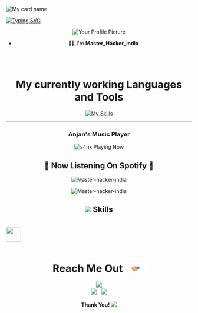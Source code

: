 ![My card name](https://cardivo.vercel.app/api?name=Mr-Anjan-ser%20&description=Hi,%20Welcome%20To%20My%20Profile&image=https://graph.org/file/a9ad23c1153a05cafe814.jpg?s=400&u=5313a9a2f6999325a10ce9bfa9787b536c90894c&v=4?q=tbn:ANd9GcR7aMC3bf4bg4l_nhYS2Un9FXbFYcB4T83Shjk8xSUZDh_D61LFpzbpeqLW&s=10?v=4&backgroundColor=%23e4f2f6&instagram=mr.anjan1&github=officalanjanv2&)
</p>
<div align="left">
<a href="https://git.io/typing-svg"><img src="https://readme-typing-svg.demolab.com?font=Rubik+Dirt&size=65&pause=1000&color=F72C3F&background=FF20A500&center=true&vCenter=true&width=1000&height=150&lines=My+Name+is+Master_Anjan;Hacker+And+Developer;Please+Support+Me;Anydoubt+Contact+Me" alt="Typing SVG" /></a>   
</p> 
<div align="center">

</p> 
<div align="center">
  <img src="https://i.imgur.com/WQncumN.jpeg" alt="Your Profile Picture" width="200" height="200">

- 🧑‍🏫 I'm  **Master_Hacker_india**

 <br>
 
  <br>

# My currently working Languages and Tools 
[![My Skills](https://skillicons.dev/icons?i=actix,bash,git,github,gitlab,heroku,html,js,ai,replit,zig,wordpress,webpack,visualstudio,vercel,mongodb,nodejs,openstack,postgres,php,powershell,py,react,raspberrypi,perl,azure,react,vue,nuxtjs,ocaml,flutter&perline=15)](https://github.com/Master-hacker-india)

---
<h3>Anjan's Music Player</h3>

<img src="https://readme-spotify-status-rho.vercel.app/api/run-spotify-status.py" alt="s4nx Playing Now" width="500" />
   </p>
<h2 align="center"> 💫 Now Listening On Spotify 💫
</h2>
<p align="center"> <img src="https://kai-spotify.vercel.app/api/spotify" alt="Master-hacker-india" /> </p>
<p align="center"> <img src="https://komarev.com/ghpvc/?username=Master-hacker-india&label=Profile%20Views&color=ffa500&style=flat" alt="Master-hacker-india" /> </p>

## <img src="https://media2.giphy.com/media/QssGEmpkyEOhBCb7e1/giphy.gif?cid=ecf05e47a0n3gi1bfqntqmob8g9aid1oyj2wr3ds3mg700bl&rid=giphy.gif" width ="35"><b> Skills</b>
<br>

<div style="display: flex;">
    <img src="https://www.citypng.com/public/uploads/small/11662226392uom4gsi9ddb1c81ipfx2u4imargvwq7uskhdui1pj4f6xufjz0jkfzqzduhjuifts0dzcnykgszw6isfutq2nlwb51ef4gm0dt8d.png" height="40px" width="40px">
  
</div><br>

<h1 align="center"><b>Reach Me Out </b><img src="https://github.com/0xAbdulKhalid/0xAbdulKhalid/raw/main/assets/mdImages/handshake.gif" width="55"></h1>

  <a href="https://www.instagram.com/mr.anjan1">
    <img src="https://img.shields.io/badge/Instagram-E75480?style=for-the-badge&logo=instagram&logoColor=white" />
  </a><br>

  <a href="https://wa.me/message/919883457657">
    <img src="https://img.shields.io/badge/WhatsApp-green?style=for-the-badge&logo=WhatsApp&logoColor=white" />
  </a>&nbsp;
  
<a href="https://t.me/Heart_hacker002">
    <img src="https://img.shields.io/badge/Github-2AABEE?style=for-the-badge&logo=telegram&logoColor=white" />
  </a><br>
<b>

<p>Thank You! <img src="https://em-content.zobj.net/source/noto-emoji-animations/344/upside-down-face_1f643.gif" hight ="20px" width ="20px"></p>
